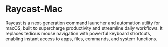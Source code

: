 # Raycast-Mac
Raycast is a next-generation command launcher and automation utility for macOS, built to supercharge productivity and streamline daily workflows. It replaces tedious mouse navigation with powerful keyboard shortcuts, enabling instant access to apps, files, commands, and system functions. 
